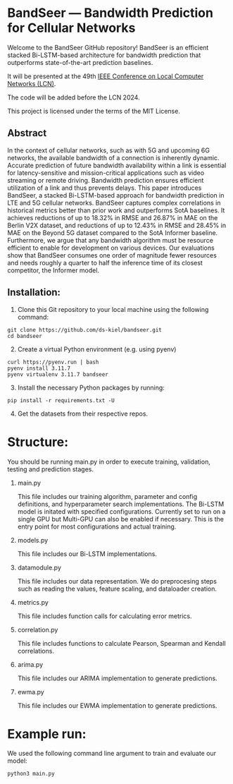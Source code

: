 # BandSeer — Bandwidth Prediction for Cellular Networks

Welcome to the BandSeer GitHub repository!
BandSeer is an efficient stacked Bi-LSTM-based architecture for bandwidth prediction that outperforms state-of-the-art prediction baselines.

It will be presented at the 49th [IEEE Conference on Local Computer Networks (LCN)](https://www.ieeelcn.org/).

The code will be added before the LCN 2024.

This project is licensed under the terms of the MIT License.

## Abstract

In the context of cellular networks, such as with 5G and upcoming 6G networks, the available bandwidth of a connection is inherently dynamic. Accurate prediction of future bandwidth availability within a link is essential for latency-sensitive and mission-critical applications such as video streaming or remote driving. Bandwidth prediction ensures efficient utilization of a link and thus prevents delays. This paper introduces BandSeer, a stacked Bi-LSTM-based approach for bandwidth prediction in LTE and 5G cellular networks. BandSeer captures complex correlations in historical metrics better than prior work and outperforms SotA baselines. It achieves reductions of up to 18.32% in RMSE and 26.87% in MAE on the Berlin V2X dataset, and reductions of up to 12.43% in RMSE and 28.45% in MAE on the Beyond 5G dataset compared to the SotA Informer baseline. Furthermore, we argue that any bandwidth algorithm must be resource efficient to enable for development on various devices. Our evaluations show that BandSeer consumes one order of magnitude fewer resources and needs roughly a quarter to half the inference time of its closest competitor, the Informer model.

## Installation:

1. Clone this Git repository to your local machine using the following command:

```
git clone https://github.com/ds-kiel/bandseer.git
cd bandseer
```

2. Create a virtual Python environment (e.g. using pyenv)

```
curl https://pyenv.run | bash
pyenv install 3.11.7
pyenv virtualenv 3.11.7 bandseer
```

3. Install the necessary Python packages by running:

```
pip install -r requirements.txt -U
```

4. Get the datasets from their respective repos.


# Structure:

You should be running main.py in order to execute training, validation, testing and prediction stages.

1. main.py

	This file includes our training algorithm, parameter and config definitions, and hyperparameter search implementations. 
	The Bi-LSTM model is initated with specified configurations. 
    Currently set to run on a single GPU but Multi-GPU can also be enabled if necessary.
	This is the entry point for most configurations and actual training.	

2. models.py

	This file includes our Bi-LSTM implementations.

3. datamodule.py

	This file includes our data representation. We do preprocesing steps such as reading the values, feature scaling, and dataloader creation.

4. metrics.py

    This file includes function calls for calculating error metrics.

5. correlation.py

    This file includes functions to calculate Pearson, Spearman and Kendall correlations.

6. arima.py

    This file includes our ARIMA implementation to generate predictions.

7. ewma.py

	This file includes our EWMA implementation to generate predictions.

# Example run:

We used the following command line argument to train and evaluate our model:

```
python3 main.py
```